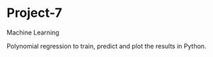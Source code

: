 # Project-7
Machine Learning

Polynomial regression to train, predict and plot the results in Python.

